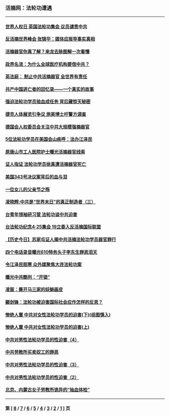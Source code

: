 ### 活摘网：法轮功遭遇
---
#### [世界人权日 英国法轮功集会 议员谴责中共](../../pages/nf5881/n13431763.md?12300430) 
#### [反活摘世界峰会 张锦华：媒体应报导事实真相](../../pages/nf5881/n13278502.md?12300430) 
#### [活摘器官你真了解？来龙去脉图解一次看懂](../../pages/nf5881/n13013820.md?12300430) 
#### [政界名流：为什么全球医疗机构要信中共？](../../pages/nf5881/n11945479.md?12300430) 
#### [英法庭： 制止中共活摘器官 全世界有责任](../../pages/nf5881/n11330691.md?12300430) 
#### [共产中国逃亡者的回忆录——一个真实的故事](../../pages/nf5881/n10918649.md?12300430) 
#### [强迫法轮功学员验血成任务 背后藏惊天秘密](../../pages/nf5881/n4252384.md?12300430) 
#### [捷克人体展览引争议 旅美博士吁警方调查](../../pages/nf5881/n9429187.md?12300430) 
#### [德国会人权委员会关注中共大规模强摘器官](../../pages/nf5881/n8418950.md?12300430) 
#### [5位法轮功学员在美国会山疾呼：法办江泽民](../../pages/nf5881/n8101519.md?12300430) 
#### [原唐山市工人医院护士曝光活摘器官线索](../../pages/nf5881/n8076384.md?12300430) 
#### [证人指证 法轮功学员徐真遭活摘器官死亡](../../pages/nf5881/n8042467.md?12300430) 
#### [美国343号决议案背后的血与泪](../../pages/nf5881/n8020684.md?12300430) 
#### [一位女儿的父亲节之殇](../../pages/nf5881/n8014122.md?12300430) 
#### [凌晓辉:中共是“世界末日”的真正制造者（三）](../../pages/nf5881/n4210333.md?12300430) 
#### [台青年领袖研习营 法轮功谈中共迫害](../../pages/nf5881/n4141857.md?12300430) 
#### [台法轮功纪念4‧25集会 19立委入反活摘国际联盟](../../pages/nf5881/n4141821.md?12300430) 
#### [【历史今日】苏家屯证人揭中共活摘法轮功学员器官罪行](../../pages/nf5881/n4135912.md?12300430) 
#### [四个电话录音曝光610特务头子李东生罪恶滔天](../../pages/nf5881/n4040060.md?12300430) 
#### [令江泽民胆寒 众外媒聚焦大连法轮功案](../../pages/nf5881/n3932671.md?12300430) 
#### [曝光中共酷刑：“开锁”](../../pages/nf5881/n3889373.md?12300430) 
#### [凌宸：撕开马三家的妖魅画皮](../../pages/nf5881/n3849369.md?12300430) 
#### [郦剑锋：法轮功被迫害国际社会应作怎样的反思？](../../pages/nf5881/n3824560.md?12300430) 
#### [惨绝人寰 中共对女性法轮功学员的迫害(下)(组图慎入)](../../pages/nf5881/n3816285.md?12300430) 
#### [惨绝人寰 中共对女性法轮功学员的迫害(上)](../../pages/nf5881/n3815374.md?12300430) 
#### [中共对男性法轮功学员的性迫害（4）](../../pages/nf5881/n3769144.md?12300430) 
#### [中共劳教所买卖奴工的罪恶](../../pages/nf5881/n3769378.md?12300430) 
#### [中共对男性法轮功学员的性迫害（3）](../../pages/nf5881/n3768231.md?12300430) 
#### [中共对男性法轮功学员的性迫害（2）](../../pages/nf5881/n3767211.md?12300430) 
#### [北京、内蒙古女子劳教所诡异的“抽血体检”](../../pages/nf5881/n3753158.md?12300430) 

---
#### 第 [ [8](./8.md?12300430) / [7](./7.md?12300430) / [6](./6.md?12300430) / [5](./5.md?12300430) / [4](./4.md?12300430) / [3](./3.md?12300430) / [2](./2.md?12300430) / [1](./1.md?12300430) ] 页
